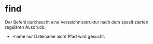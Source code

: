 # find

Der Befehl durchsucht eine Verzeichnisstruktur nach dem spezifizierten regulären Ausdruck.

- -name nur Dateiname nicht Pfad wird gesucht.
